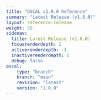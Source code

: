 ```yaml
---
title: "OSCAL v1.0.0 Reference"
summary: "Latest Release (v1.0.0)"
layout: reference-release
weight: 50
sidenav:
  title: Latest Release (v1.0.0)
  focusrenderdepth: 2
  activerenderdepth: -1
  inactiverenderdepth: 1
  debug: false
oscal:
    type: "branch"
    branch: "main"
    revision: "latest"
    version: "1.0.0"
---
```

